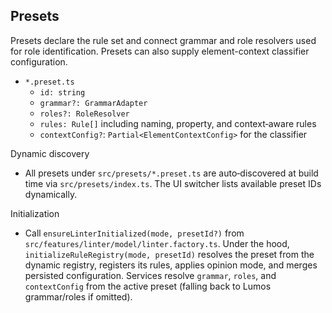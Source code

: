 ## Presets

Presets declare the rule set and connect grammar and role resolvers used for role identification. Presets can also supply element-context classifier configuration.

- `*.preset.ts`
  - `id: string`
  - `grammar?: GrammarAdapter`
  - `roles?: RoleResolver`
  - `rules: Rule[]` including naming, property, and context‑aware rules
  - `contextConfig?`: `Partial<ElementContextConfig>` for the classifier

Dynamic discovery

- All presets under `src/presets/*.preset.ts` are auto‑discovered at build time via `src/presets/index.ts`. The UI switcher lists available preset IDs dynamically.

Initialization

- Call `ensureLinterInitialized(mode, presetId?)` from `src/features/linter/model/linter.factory.ts`. Under the hood, `initializeRuleRegistry(mode, presetId)` resolves the preset from the dynamic registry, registers its rules, applies opinion mode, and merges persisted configuration. Services resolve `grammar`, `roles`, and `contextConfig` from the active preset (falling back to Lumos grammar/roles if omitted).
